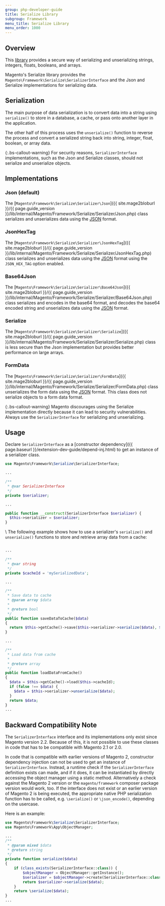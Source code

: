 ```yaml
---
group: php-developer-guide
title: Serialize Library
subgroup: Framework
menu_title: Serialize Library
menu_order: 1000
---
```


## Overview

This [library](https://glossary.magento.com/library) provides a secure way of serializing and unserializing strings, integers, floats, booleans, and arrays.

Magento's Serialize library provides the `Magento\Framework\Serialize\SerializerInterface` and the Json and Serialize implementations for serializing data.

## Serialization

The main purpose of data serialization is to convert data into a string using `serialize()` to store in a database, a cache, or pass onto another layer in the application.

The other half of this process uses the `unserialize()` function to reverse the process and convert a serialized string back into string, integer, float, boolean, or array data.

{:.bs-callout-warning}
For security reasons, `SerializerInterface` implementations, such as the Json and Serialize classes, should not serialize and unserialize objects.

## Implementations

### Json (default)

The [`Magento\Framework\Serialize\Serializer\Json`]({{ site.mage2bloburl }}/{{ page.guide_version }}/lib/internal/Magento/Framework/Serialize/Serializer/Json.php) class serializes and unserializes data using the [JSON](http://www.json.org/) format.

### JsonHexTag

The [`Magento\Framework\Serialize\Serializer\JsonHexTag`]({{ site.mage2bloburl }}/{{ page.guide_version }}/lib/internal/Magento/Framework/Serialize/Serializer/JsonHexTag.php) class serializes and unserializes data using the [JSON](http://www.json.org/) format using the `JSON_HEX_TAG` option enabled.

### Base64Json

The [`Magento\Framework\Serialize\Serializer\Base64Json`]({{ site.mage2bloburl }}/{{ page.guide_version }}/lib/internal/Magento/Framework/Serialize/Serializer/Base64Json.php) class serializes and encodes in the base64 format, and decodes the base64 encoded string and unserializes data using the [JSON](http://www.json.org/) format.

### Serialize

The [`Magento\Framework\Serialize\Serializer\Serialize`]({{ site.mage2bloburl }}/{{ page.guide_version }}/lib/internal/Magento/Framework/Serialize/Serializer/Serialize.php) class is less secure than the Json implementation but provides better performance on large arrays.

### FormData

The [`Magento\Framework\Serialize\Serializer\FormData`]({{ site.mage2bloburl }}/{{ page.guide_version }}/lib/internal/Magento/Framework/Serialize/Serializer/FormData.php) class unserializes the form data using the [JSON](http://www.json.org/) format. This class does not serialize objects to a form data format.

{:.bs-callout-warning}
Magento discourages using the Serialize implementation directly because it can lead to security vulnerabilities. Always use the `SerializerInterface` for serializing and unserializing.

## Usage

Declare `SerializerInterface` as a [constructor dependency]({{ page.baseurl }}/extension-dev-guide/depend-inj.html) to get an instance of a serializer class.

```php
use Magento\Framework\Serialize\SerializerInterface;

...

/**
 * @var SerializerInterface
 */
private $serializer;

...

public function __construct(SerializerInterface $serializer) {
  $this->serializer = $serializer;
}
```

\\
The following example shows how to use a serializer's `serialize()` and `unserialize()` functions to store and retrieve array data from a cache:

```php

...

/**
 * @var string
 */
private $cacheId = 'mySerializedData';

...

/**
 * Save data to cache
 * @param array $data
 *
 * @return bool
 */
public function saveDataToCache($data)
{
  return $this->getCache()->save($this->serializer->serialize($data), $this->cacheId);
}

...

/**
 * Load data from cache
 *
 * @return array
 */
public function loadDataFromCache()
{
  $data = $this->getCache()->load($this->cacheId);
  if (false !== $data) {
    $data = $this->serializer->unserialize($data);
  }
  return $data;
}
...
```

## Backward Compatibility Note

The `SerializerInterface` interface and its implementations only exist since Magento version 2.2.
Because of this, it is not possible to use these classes in code that has to be compatible with Magento 2.1 or 2.0.

In code that is compatible with earlier versions of Magento 2, constructor dependency injection can not be used to get an instance of `SerializerInterface`.
Instead, a runtime check if the `SerializerInterface` definition exists can made, and if it does, it can be instantiated by directly accessing the object manager using a static method. Alternatively a check against the Magento 2 version or the `magento/framework` composer package version would work, too.
If the interface does not exist or an earlier version of Magento 2 is being executed, the appropriate native PHP serialization function has to be called, e.g. `\serialize()` or `\json_encode()`, depending on the usercase.

Here is an example:

```php
use Magento\Framework\Serialize\SerializerInterface;
use Magento\Framework\App\ObjectManager;

...
/**
 * @param mixed $data
 * @return string
 */
private function serialize($data)
{
    if (class_exists(SerializerInterface::class)) {
        $objectManager = ObjectManager::getInstance();
        $serializer = $objectManager->create(SerializerInterface::class);
        return $serializer->serialize($data);
    }
    return \serialize($data);
}
...

```
